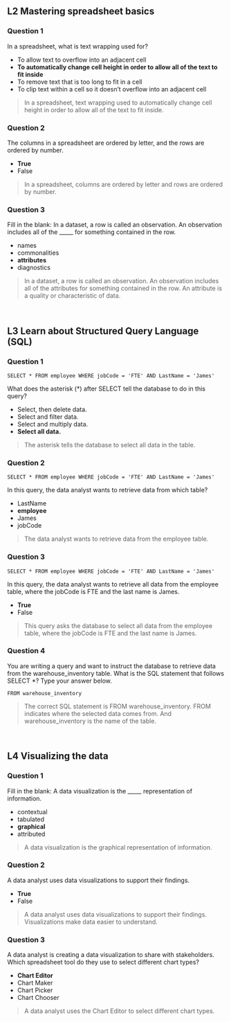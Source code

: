 ## L2 Mastering spreadsheet basics

### Question 1

In a spreadsheet, what is text wrapping used for?

* To allow text to overflow into an adjacent cell
* **To automatically change cell height in order to allow all of the text to fit inside**
* To remove text that is too long to fit in a cell
* To clip text within a cell so it doesn’t overflow into an adjacent cell

> In a spreadsheet, text wrapping used to automatically change cell height in order to allow all of the text to fit inside.

### Question 2

The columns in a spreadsheet are ordered by letter, and the rows are ordered by number.

* **True**
* False

> In a spreadsheet, columns are ordered by letter and rows are ordered by number.

### Question 3

Fill in the blank: In a dataset, a row is called an observation. An observation includes all of the _____ for something contained in the row.

* names
* commonalities
* **attributes**
* diagnostics

> In a dataset, a row is called an observation. An observation includes all of the attributes for something contained in the row. An attribute is a quality or characteristic of data.

&nbsp;

## L3 Learn about Structured Query Language (SQL)

### Question 1

```
SELECT * FROM employee WHERE jobCode = 'FTE' AND LastName = 'James'
```

What does the asterisk (*) after SELECT tell the database to do in this query?

* Select, then delete data.
* Select and filter data.
* Select and multiply data.
* **Select all data.**

> The asterisk tells the database to select all data in the table.

### Question 2

```
SELECT * FROM employee WHERE jobCode = 'FTE' AND LastName = 'James'
```

In this query, the data analyst wants to retrieve data from which table? 

* LastName
* **employee**
* James
* jobCode

> The data analyst wants to retrieve data from the employee table.

### Question 3

```
SELECT * FROM employee WHERE jobCode = 'FTE' AND LastName = 'James'
```

In this query, the data analyst wants to retrieve all data from the employee table, where the jobCode is FTE and the last name is James.

* **True**
* False

> This query asks the database to select all data from the employee table, where the jobCode is FTE and the last name is James.

### Question 4

You are writing a query and want to instruct the database to retrieve data from the warehouse_inventory table. What is the SQL statement that follows SELECT *? Type your answer below.

```
FROM warehouse_inventory
```

> The correct SQL statement is FROM warehouse_inventory. FROM indicates where the selected data comes from. And warehouse_inventory is the name of the table.

&nbsp;

## L4 Visualizing the data

### Question 1

Fill in the blank: A data visualization is the _____ representation of information.

* contextual
* tabulated
* **graphical**
* attributed 

> A data visualization is the graphical representation of information.

### Question 2

A data analyst uses data visualizations to support their findings.

* **True**
* False

> A data analyst uses data visualizations to support their findings. Visualizations make data easier to understand.

### Question 3

A data analyst is creating a data visualization to share with stakeholders. Which spreadsheet tool do they use to select different chart types?

* **Chart Editor**
* Chart Maker
* Chart Picker
* Chart Chooser

> A data analyst uses the Chart Editor to select different chart types.